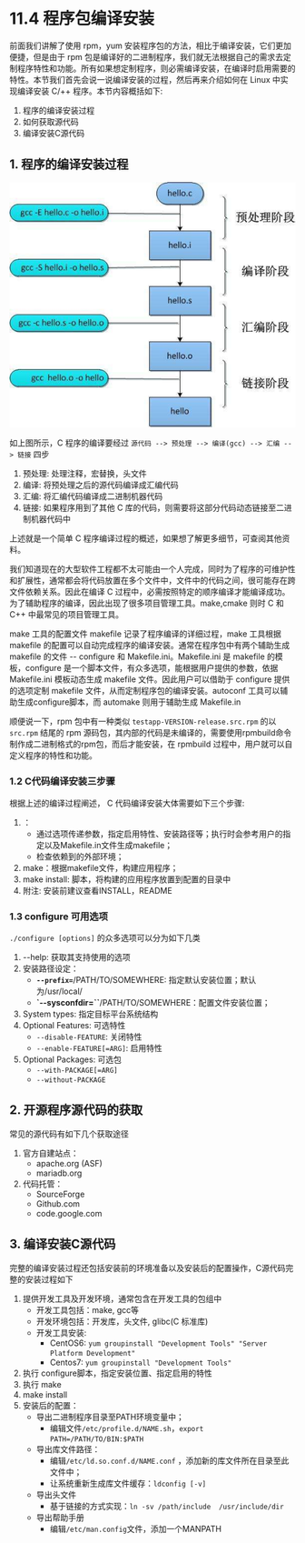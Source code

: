 # 11.4 程序包编译安装
前面我们讲解了使用 rpm，yum 安装程序包的方法，相比于编译安装，它们更加便捷，但是由于 rpm 包是编译好的二进制程序，我们就无法根据自己的需求去定制程序特性和功能。所有如果想定制程序，则必需编译安装，在编译时启用需要的特性。本节我们首先会说一说编译安装的过程，然后再来介绍如何在 Linux 中实现编译安装 C/++ 程序。本节内容概括如下:
1. 程序的编译安装过程
2. 如何获取源代码
3. 编译安装C源代码

## 1. 程序的编译安装过程
![c_compile](../images/11/c_compile.jpg)

如上图所示，C 程序的编译要经过 `源代码 --> 预处理 --> 编译(gcc) --> 汇编 --> 链接` 四步
1. 预处理: 处理注释，宏替换，头文件
2. 编译: 将预处理之后的源代码编译成汇编代码
3. 汇编: 将汇编代码编译成二进制机器代码
4. 链接: 如果程序用到了其他 C 库的代码，则需要将这部分代码动态链接至二进制机器代码中

上述就是一个简单 C 程序编译过程的概述，如果想了解更多细节，可查阅其他资料。

我们知道现在的大型软件工程都不太可能由一个人完成，同时为了程序的可维护性和扩展性，通常都会将代码放置在多个文件中，文件中的代码之间，很可能存在跨文件依赖关系。因此在编译 C 过程中，必需按照特定的顺序编译才能编译成功。为了辅助程序的编译，因此出现了很多项目管理工具。make,cmake 则时 C 和 C++ 中最常见的项目管理工具。

make 工具的配置文件 makefile 记录了程序编译的详细过程，make 工具根据 makefile 的配置可以自动完成程序的编译安装。通常在程序包中有两个辅助生成 makefile 的文件 -- configure 和 Makefile.ini。Makefile.ini 是 makefile 的模板，configure 是一个脚本文件，有众多选项，能根据用户提供的参数，依据 Makefile.ini 模板动态生成 makefile 文件。因此用户可以借助于 configure 提供的选项定制 makefile 文件，从而定制程序包的编译安装。autoconf 工具可以辅助生成configure脚本，而 automake 则用于辅助生成 Makefile.in

顺便说一下，rpm 包中有一种类似 `testapp-VERSION-release.src.rpm` 的以 `src.rpm` 结尾的 rpm 源码包，其内部的代码是未编译的，需要使用rpmbuild命令制作成二进制格式的rpm包，而后才能安装，在 rpmbuild 过程中，用户就可以自定义程序的特性和功能。


### 1.2 C代码编译安装三步骤
根据上述的编译过程阐述， C 代码编译安装大体需要如下三个步骤:
1. ：
    - 通过选项传递参数，指定启用特性、安装路径等；执行时会参考用户的指定以及Makefile.in文件生成makefile；
    - 检查依赖到的外部环境；
2. make：根据makefile文件，构建应用程序；
3. make install: 脚本，将构建的应用程序放置到配置的目录中
4. 附注: 安装前建议查看INSTALL，README

### 1.3 configure 可用选项
`./configure [options]` 的众多选项可以分为如下几类
1. --help: 获取其支持使用的选项
2. 安装路径设定：
    - **`--prefix=`**/PATH/TO/SOMEWHERE: 指定默认安装位置；默认为/usr/local/
    - **`--sysconfdir=``**/PATH/TO/SOMEWHERE：配置文件安装位置；
3. System types: 指定目标平台系统结构
4. Optional Features: 可选特性
    - `--disable-FEATURE`: 关闭特性
    - `--enable-FEATURE[=ARG]`: 启用特性
5. Optional Packages: 可选包
    - `--with-PACKAGE[=ARG]`
    - `--without-PACKAGE`


## 2. 开源程序源代码的获取
常见的源代码有如下几个获取途径
1. 官方自建站点：
    - apache.org (ASF)
    - mariadb.org
2. 代码托管：
    - SourceForge
    - Github.com
    - code.google.com

## 3. 编译安装C源代码
完整的编译安装过程还包括安装前的环境准备以及安装后的配置操作，C源代码完整的安装过程如下
1. 提供开发工具及开发环境，通常包含在开发工具的包组中
    - 开发工具包括：make, gcc等
    - 开发环境包括：开发库，头文件, glibc(C 标准库)
    - 开发工具安装:
        - CentOS6: `yum groupinstall "Development Tools" "Server Platform Development"`
        - Centos7: `yum groupinstall "Development Tools"`
2. 执行 configure脚本，指定安装位置、指定启用的特性
3. 执行 make
4. make install
5. 安装后的配置：
    - 导出二进制程序目录至PATH环境变量中；
        - 编辑文件`/etc/profile.d/NAME.sh`，`export PATH=/PATH/TO/BIN:$PATH`
    - 导出库文件路径：
        - 编辑`/etc/ld.so.conf.d/NAME.conf` ，添加新的库文件所在目录至此文件中；
        - 让系统重新生成库文件缓存：`ldconfig [-v]`
    - 导出头文件
        - 基于链接的方式实现：`ln -sv /path/include  /usr/include/dir`
    - 导出帮助手册
        - 编辑`/etc/man.config`文件，添加一个MANPATH

